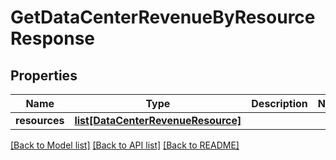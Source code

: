 # GetDataCenterRevenueByResourceResponse

## Properties
Name | Type | Description | Notes
------------ | ------------- | ------------- | -------------
**resources** | [**list[DataCenterRevenueResource]**](DataCenterRevenueResource.md) |  | 

[[Back to Model list]](../README.md#documentation-for-models) [[Back to API list]](../README.md#documentation-for-api-endpoints) [[Back to README]](../README.md)



